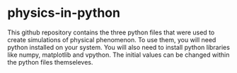 # physics-in-python
This github repository contains the three python files that were used to create simulations of physical phenomenon.
To use them, you will need python installed on your system. You will also need to install python libraries like numpy, matplotlib and vpython.
The initial values can be changed within the python files themseleves.
